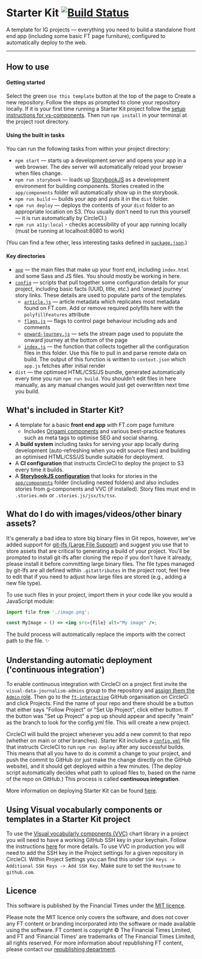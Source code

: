 # Starter Kit [![Build Status][circle-image]][circle-url]

A template for IG projects — everything you need to build a standalone front end app (including some basic FT page furniture), configured to automatically deploy to the web.

---

## How to use

#### Getting started

Select the green `Use this template` button at the top of the page to Create a new repository. Follow the steps as prompted to clone your repository locally. If it is your first time running a Starter Kit project follow the [setup instructions for vs-components](https://github.com/ft-interactive/vs-components#setup). Then run `npm install` in your terminal at the project root directory.

#### Using the built in tasks

You can run the following tasks from within your project directory:

- `npm start` — starts up a development server and opens your app in a web browser. The dev server will automatically reload your browser when files change.
- `npm run storybook` — loads up [StorybookJS](https://storybook.js.org/) as a development environment for building components. Stories created in the `app/components` folder will automatically show up in the storybook.
- `npm run build` — builds your app and puts it in the `dist` folder.
- `npm run deploy` — deploys the contents of your `dist` folder to an appropriate location on S3. (You usually don't need to run this yourself — it is run automatically by CircleCI.)
- `npm run a11y:local` - checks accessibility of your app running locally (must be running at localhost:8080 to work)

(You can find a few other, less interesting tasks defined in [`package.json`](package.json).)

#### Key directories

- [`app`](app) — the main files that make up your front end, including `index.html` and some Sass and JS files. You should mostly be working in here.
- [`config`](config) — scripts that pull together some configuration details for your project, including basic facts (UUID, title, etc.) and 'onward journey' story links. These details are used to populate parts of the templates.
  - [`article.js`](config/article.js) — article metadata which replicates most metadata found on FT.com. Add or remove required polyfills here with the `polyfillFeatures` attribute
  - [`flags.js`](config/flags.js) — flags to control page behaviour including ads and comments
  - [`onward-journey.js`](config/index.js) — sets the stream page used to populate the onward journey at the bottom of the page
  - [`index.js`](config/index.js) — the function that collects together all the configuration files in this folder. Use this file to pull in and parse remote data on build. The output of this function is written to `context.json` which `app.js` fetches after initial render
- `dist` — the optimsed HTML/CSS/JS bundle, generated automatically every time you run `npm run build`. You shouldn't edit files in here manually, as any manual changes would just get overwritten next time you build.

## What's included in Starter Kit?

- A template for a basic **front end app** with FT.com page furniture
  - Includes [Origami components](https://registry.origami.ft.com/components) and various best-practice features such as meta tags to optimise SEO and social sharing.
- A **build system** including tasks for serving your app locally during development (auto-refreshing when you edit source files) and building an optimised HTML/CSS/JS bundle suitable for deployment.
- A **CI configuration** that instructs CircleCI to deploy the project to S3 every time it builds.
- A [**StorybookJS configuration**](.storybook/main.js) that looks for stories in the [`app/components`](app/components) folder (including nested folders) and also includes stories from g-components and VVC (if installed). Story files must end in `.stories.mdx` or `.stories.js/jsx/ts/tsx`.

## What do I do with images/videos/other binary assets?

It's generally a bad idea to store big binary files in Git repos, however, we've added support for [git-lfs (Large File Support)](https://git-lfs.github.com/) and suggest you use that to store assets
that are critical to generating a build of your project. You'll be prompted to install git-lfs after cloning the repo if you don't have it already, please install it before committing large binary files.
The file types managed by git-lfs are all defined within `.gitattributes` in the project root; feel free to edit that if you need to adjust how large files are stored (e.g., adding a new file type).

To use such files in your project, import them in your code like you would a JavaScript module:

```jsx
import file from './image.png';

const MyImage = () => <img src={file} alt="My image" />;
```

The build process will automatically replace the imports with the correct path to the file. ✨

## Understanding automatic deployment ('continuous integration')

To enable continuous integration with CircleCI on a project first invite the `visual-data-journalism-admins` group to the repository and [assign them the `Admin` role](https://docs.github.com/en/github/administering-a-repository/managing-repository-settings/managing-teams-and-people-with-access-to-your-repository#inviting-a-team-or-person). Then go to the [`ft-interactive`](https://github.com/ft-interactive/) GitHub organisation on CircleCi and click Projects. Find the name of your repo and there should be a button that either says "Follow Project" or "Set Up Project", click either button. If the button was "Set up Project" a pop up should appear and specify "main" as the branch to look for the config.yml file. This will create a new project.

CircleCI will build the project whenever you add a new commit to that repo (whether on main or other branches). Starter Kit includes a [`config.yml`](.circleci/config.yml) file that instructs CircleCI to run `npm run deploy` after any successful builds. This means that all you have to do is commit a change to your project, and push the commit to GitHub (or just make the change directly on the GitHub website), and it should get deployed within a few minutes. (The deploy script automatically decides what path to upload files to, based on the name of the repo on GitHub.) This process is called **continuous integration**.

More information on deploying Starter Kit can be found [here](https://github.com/Financial-Times/visual-data-playbook/blob/main/publishing-workflow/ig-page-workflow.md#deploying).

## Using Visual vocabularly components or templates in a Starter Kit project

To use the [Visual vocabularly components (VVC)](https://github.com/Financial-Times/visual-vocabulary-components) chart library in a project you will need to have a working GitHub SSH key in your keychain. Follow the instructions [here](https://github.com/Financial-Times/visual-vocabulary-components#integrating-vvc-into-a-project) for more details. To use VVC in production you will need to add the SSH key in the Project settings for a given repository in CircleCI. Within Project Settings you can find this under `SSH Keys -> Additional SSH Keys -> Add SSH Key`. Make sure to set the `Hostname` to `github.com`.

## Licence

This software is published by the Financial Times under the [MIT licence](https://opensource.org/licenses/MIT).

Please note the MIT licence only covers the software, and does not cover any FT content or branding incorporated into the software or made available using the software. FT content is copyright © The Financial Times Limited, and FT and ‘Financial Times’ are trademarks of The Financial Times Limited, all rights reserved. For more information about republishing FT content, please contact our [republishing department](https://ft.com/republishing).

<!-- badge URLs -->

[circle-url]: https://circleci.com/gh/ft-interactive/starter-kit
[circle-image]: https://circleci.com/gh/ft-interactive/starter-kit/tree/main.svg?style=shield
[dependencyci-url]: https://dependencyci.com/github/ft-interactive/starter-kit
[dependencyci-image]: https://dependencyci.com/github/ft-interactive/starter-kit/badge
